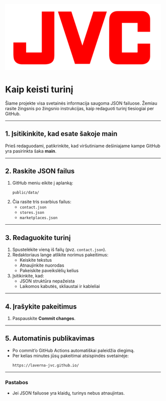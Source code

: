 # ![JVC Logo](public/assets/logo.svg)

# Kaip keisti turinį

Šiame projekte visa svetainės informacija saugoma JSON failuose. Žemiau rasite žingsnis po žingsnio instrukcijas, kaip redaguoti turinį tiesiogiai per GitHub.

---

## 1. Įsitikinkite, kad esate šakoje **main**

Prieš redaguodami, patikrinkite, kad viršutiniame dešiniajame kampe GitHub yra pasirinkta šaka **main**.

---

## 2. Raskite JSON failus

1. GitHub meniu eikite į aplanką:
   ```
   public/data/
   ```
2. Čia rasite tris svarbius failus:
   - `contact.json`
   - `stores.json`
   - `marketplaces.json`

---

## 3. Redaguokite turinį

1. Spustelėkite vieną iš failų (pvz. `contact.json`).
2. Redaktoriaus lange atlikite norimus pakeitimus:
   - Keiskite tekstus
   - Atnaujinkite nuorodas
   - Pakeiskite paveikslėlių kelius
3. Įsitikinkite, kad:
   - JSON struktūra nepažeista
   - Laikomos kabutės, skliaustai ir kableliai

---

## 4. Įrašykite pakeitimus

1. Paspauskite **Commit changes**.

---

## 5. Automatinis publikavimas

- Po commit’o GitHub Actions automatiškai paleidžia diegimą.
- Per kelias minutes jūsų pakeitimai atsispindės svetainėje:
  ```
  https://laverna-jvc.github.io/
  ```

---

### Pastabos

- Jei JSON failuose yra klaidų, turinys nebus atnaujintas.
